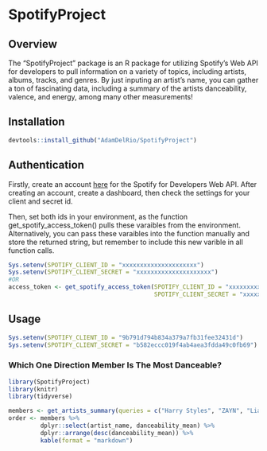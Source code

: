 
<!-- README.md is generated from README.Rmd. Please edit that file -->

# SpotifyProject

## Overview

The “SpotifyProject” package is an R package for utilizing Spotify’s Web
API for developers to pull information on a variety of topics, including
artists, albums, tracks, and genres. By just inputing an artist’s name,
you can gather a ton of fascinating data, including a summary of the
artists danceability, valence, and energy, among many other
measurements!

## Installation

``` r
devtools::install_github("AdamDelRio/SpotifyProject")
```

## Authentication

Firstly, create an account
[here](https://developer.spotify.com/my-applications/#!/applications)
for the Spotify for Developers Web API. After creating an account,
create a dashboard, then check the settings for your client and secret
id.

Then, set both ids in your environment, as the function
get_spotify_access_token() pulls these varaibles from the environment.
Alternatively, you can pass these varaibles into the function manually
and store the returned string, but remember to include this new varible
in all function calls.

``` r
Sys.setenv(SPOTIFY_CLIENT_ID = "xxxxxxxxxxxxxxxxxxxxx")
Sys.setenv(SPOTIFY_CLIENT_SECRET = "xxxxxxxxxxxxxxxxxxxxx")
#OR
access_token <- get_spotify_access_token(SPOTIFY_CLIENT_ID = "xxxxxxxxxxxxxxxxxxxxx", 
                                         SPOTIFY_CLIENT_SECRET = "xxxxxxxxxxxxxxxxxxxxx")
```

## Usage

``` r
Sys.setenv(SPOTIFY_CLIENT_ID = "9b791d794b834a379a7fb31fee32431d")
Sys.setenv(SPOTIFY_CLIENT_SECRET = "b582eccc019f4ab4aea3fdda49c0fb69")
```

### Which One Direction Member Is The Most Danceable?

``` r
library(SpotifyProject)
library(knitr)
library(tidyverse)
```

``` r
members <- get_artists_summary(queries = c("Harry Styles", "ZAYN", "Liam Payne", "Niall Horan", "Louis Tomlinson"))
order <- members %>%
         dplyr::select(artist_name, danceability_mean) %>% 
         dplyr::arrange(desc(danceability_mean)) %>%
         kable(format = "markdown")
```

